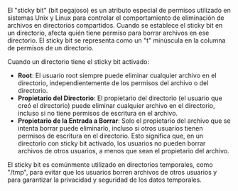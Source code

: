 El "sticky bit" (bit pegajoso) es un atributo especial de permisos utilizado en sistemas Unix y Linux para controlar el comportamiento de eliminación de archivos en directorios compartidos. Cuando se establece el sticky bit en un directorio, afecta quién tiene permiso para borrar archivos en ese directorio. El sticky bit se representa como un "t" minúscula en la columna de permisos de un directorio.

Cuando un directorio tiene el sticky bit activado:
- **Root**: El usuario root siempre puede eliminar cualquier archivo en el directorio, independientemente de los permisos del archivo o del directorio.
- **Propietario del Directorio**: El propietario del directorio (el usuario que creó el directorio) puede eliminar cualquier archivo en el directorio, incluso si no tiene permisos de escritura en el archivo.
- **Propietario de la Entrada a Borrar**: Solo el propietario del archivo que se intenta borrar puede eliminarlo, incluso si otros usuarios tienen permisos de escritura en el directorio. Esto significa que, en un directorio con sticky bit activado, los usuarios no pueden borrar archivos de otros usuarios, a menos que sean el propietario del archivo.

El sticky bit es comúnmente utilizado en directorios temporales, como "/tmp", para evitar que los usuarios borren archivos de otros usuarios y para garantizar la privacidad y seguridad de los datos temporales.